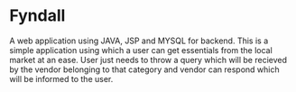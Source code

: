 # Fyndall
A web application using JAVA, JSP and MYSQL for backend. 
This is a simple application using which a user can get essentials from the local market at an ease. User just needs to throw a query which will be
recieved by the vendor belonging to that category and vendor can respond which will be informed to the user. 
 

